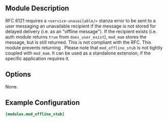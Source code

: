 ## Module Description

RFC 6121 requires a `<service-unavailable/>` stanza error to be sent to a user messaging an unavailable recipient if the message is not stored for delayed delivery (i.e. as an "offline message").
If the recipient exists (i.e. auth module returns `true` from `does_user_exist`), `mod_mam` stores the message, but <service-unavailable/> is still returned. This is not compliant with the RFC.
This module prevents returning <service-unavailable/>.
Please note that `mod_offline_stub` is not tightly coupled with `mod_mam`. It can be used as a standalone extension, if the specific application requires it.

## Options

None.

## Example Configuration

```toml
[modules.mod_offline_stub]
```
